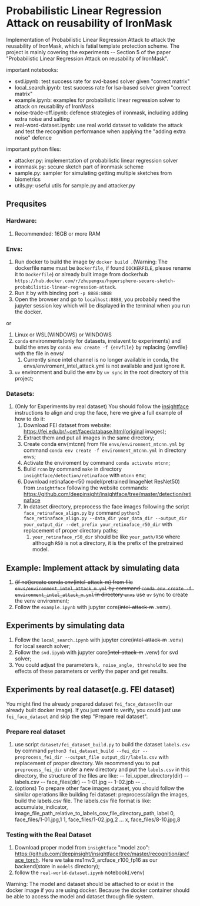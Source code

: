# Probabilistic Linear Regression Attack on reusability of IronMask 

Implementation of Probabilistic Linear Regression Attack to attack the reusability of IronMask, which is fatial template protection scheme. The project is mainly covering the experiments -- Section 5 of the paper "Probabilistic Linear Regression Attack on reusability of IronMask".


important notebooks:
- svd.ipynb:  test success rate for svd-based solver given "correct matrix"
- local_search.ipynb: test success rate for lsa-based solver given "correct matrix"
- example.ipynb: examples for probabilistic linear regression solver to attack on reusability of IronMask 
- noise-trade-off.ipynb: defence strategies of ironmask, including adding extra noise and salting
- real-word-dataset.ipynb: use real world dataset to validate the attack and test the recognition performance when applying the "adding extra noise" defence

important python files:
- attacker.py: implementation of probabilistic linear regression solver
- ironmask.py: secure sketch part of ironmask scheme
- sample.py: sampler for simulating getting multiple sketches from biometrics
- utils.py: useful utils for sample.py and attacker.py

## Prequsites

### Hardware:
1. Recommended: 16GB or more RAM

### Envs:

1. Run docker to build the image by `docker build .`(Warning: The dockerfile name must be `Dockerfile`, if found `DOCKERFILE`, please rename it to `Dockerfile`) or already built image from dockerhub `https://hub.docker.com/r/zhupengxu/hypersphere-secure-sketch-probabilistic-linear-regression-attack`.
2. Run it by with binding port `-p 8888:8888`
3. Open the browser and go to `localhost:8888`, you probabily need the jupyter session key which will be displayed in the terminal when you run the docker.

or

1. Linux or WSL(WINDOWS) or WINDOWS
2. `conda` environments(only for datasets, irrelavent to experiments) and build the envs by `conda env create -f {envfile}` by replacing {envfile} with the file in envs/
   1. Currently since intel channel is no longer available in conda, the envs/enviroment_intel_attack.yml is not available and just ignore it.
3. `uv` environment and build the env by `uv sync` in the root directory of this project;

### Datasets:
1. (Only for Experiments by real dataset) You should follow the [insightface](https://github.com/deepinsight/insightface/tree/master/detection/retinaface) instructions to align and crop the face, here we give a full example of how to do it:
   1. Download FEI dataset from website: https://fei.edu.br/~cet/facedatabase.html(original images); 
   2. Extract them and put all images in the same directory;
   3. Create conda env(mtcnn) from file `envs/environment_mtcnn.yml` by command `conda env create -f environment_mtcnn.yml` in directory `envs`;
   4. Activate the enviroment by command `conda activate mtcnn`;
   5. Build `rcnn` by command `make` in directory `insightface/detection/retinaface` with `mtcnn` env;
   6. Download retinaface-r50 model(pretrained ImageNet ResNet50) from `insightface` following the website commands: https://github.com/deepinsight/insightface/tree/master/detection/retinaface
   7. In dataset directory, preprocess the face images following the script `face_retinaface_align.py` by command `python3 face_retinaface_align.py --data_dir your_data_dir --output_dir your_output_dir --det_prefix your_retinaface_r50_dir` with replacement of proper directory paths;
      1. `your_retinaface_r50_dir` should be like `your_path/R50` where although `R50` is not a directory, it is the prefix of the pretrained model.

## Example: Implement attack by simulating data
1. ~~(if not)create conda env(intel-attack-m) from file `envs/environment_intel_attack_m.yml` by command `conda env create -f environment_intel_attack_m.yml` in directory `envs`~~ use `uv` sync to create the venv environment;
2. Follow the `example.ipynb` with jupyter core(~~intel-attack-m~~ .venv).

## Experiments by simulating data
1. Follow the `local_search.ipynb` with jupyter core(~~intel-attack-m~~ .venv) for local search solver;
2. Follow the `svd.ipynb` with jupyter core(~~intel-attack-m~~ .venv) for svd solver;
3. You could adjust the parameters `k, noise_angle, threshold` to see the
effects of these parameters or verify the paper and get results.

## Experiments by real dataset(e.g. FEI dataset)

You might find the already prepared dataset `fei_face_dataset`(In our already built docker image). If you just want to verify, you could just use `fei_face_dataset` and skip the step "Prepare real dataset".

### Prepare real dataset


1. use script `dataset/fei_dataset_build.py` to build the dataset `labels.csv` by command `python3 fei_dataset_build --fei_dir --preprocess_fei_dir --output_file output_dir/labels.csv` with replacement of proper directory. We recommend you to put `preprocess_fei_dir` under a new directory and put the `labels.csv` in this directory, the structure of the files are like:
    -- fei_upper_directory(dir)
       -- labels.csv
       -- face_files(dir)
          -- 1-01.jpg
          -- 1-02.jpb
          -- ...
2. (options) To prepare other face images dataset, you should follow the similar operations like building fei dataset: preprocess/align the images, build the labels.csv file. The labels.csv file format is like:
    accumulate_indicator, image_file_path_relative_to_labels_csv_file_directory_path, label
    0, face_files/1-01.jpg,1
    1, face_files/1-02.jpg,2
    ...
    x, face_files/8-10.jpg,8

### Testing with the Real Dataset
1. Download proper model from `insightface` "model zoo": https://github.com/deepinsight/insightface/tree/master/recognition/arcface_torch. Here we take ms1mv3_arcface_r100_fp16 as our backend(store in `models` directory);
2. follow the `real-world-dataset.ipynb` notebook(.venv)
   
Warning: The model and dataset should be attached to or exist in the docker image if you are using docker. Because the docker container should be able to access the model and dataset through file system.